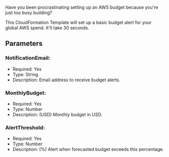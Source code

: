 Have you been procrastinating setting up an AWS budget because you're just too busy building?

This CloudFormation Template will set up a basic budget alert for your global AWS spend. It'll take 30 seconds.

## Parameters
### NotificationEmail:
* Required: Yes
* Type: String
* Description: Email address to receive budget alerts.

### MonthlyBudget:
* Required: Yes
* Type: Number
* Description: (USD) Monthly budget in USD.

### AlertThreshold:
* Required: Yes
* Type: Number
* Description: (%) Alert when forecasted budget exceeds this percentage.
